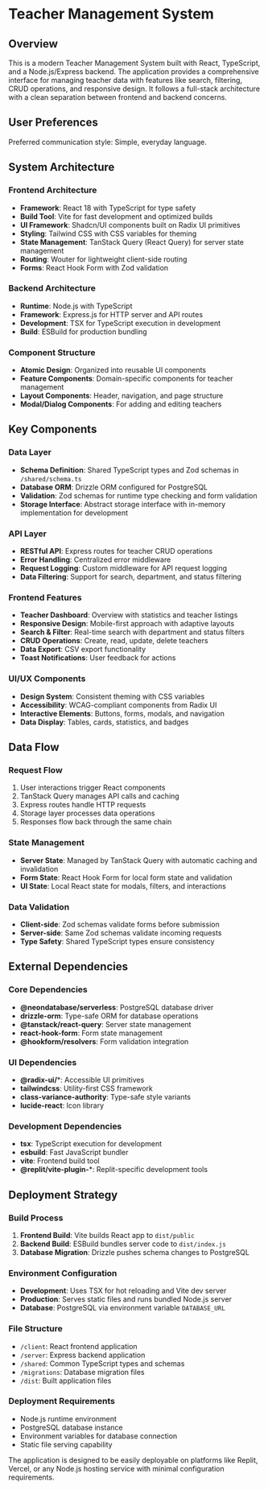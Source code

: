 # Teacher Management System

## Overview

This is a modern Teacher Management System built with React, TypeScript, and a Node.js/Express backend. The application provides a comprehensive interface for managing teacher data with features like search, filtering, CRUD operations, and responsive design. It follows a full-stack architecture with a clean separation between frontend and backend concerns.

## User Preferences

Preferred communication style: Simple, everyday language.

## System Architecture

### Frontend Architecture
- **Framework**: React 18 with TypeScript for type safety
- **Build Tool**: Vite for fast development and optimized builds
- **UI Framework**: Shadcn/UI components built on Radix UI primitives
- **Styling**: Tailwind CSS with CSS variables for theming
- **State Management**: TanStack Query (React Query) for server state management
- **Routing**: Wouter for lightweight client-side routing
- **Forms**: React Hook Form with Zod validation

### Backend Architecture
- **Runtime**: Node.js with TypeScript
- **Framework**: Express.js for HTTP server and API routes
- **Development**: TSX for TypeScript execution in development
- **Build**: ESBuild for production bundling

### Component Structure
- **Atomic Design**: Organized into reusable UI components
- **Feature Components**: Domain-specific components for teacher management
- **Layout Components**: Header, navigation, and page structure
- **Modal/Dialog Components**: For adding and editing teachers

## Key Components

### Data Layer
- **Schema Definition**: Shared TypeScript types and Zod schemas in `/shared/schema.ts`
- **Database ORM**: Drizzle ORM configured for PostgreSQL
- **Validation**: Zod schemas for runtime type checking and form validation
- **Storage Interface**: Abstract storage interface with in-memory implementation for development

### API Layer
- **RESTful API**: Express routes for teacher CRUD operations
- **Error Handling**: Centralized error middleware
- **Request Logging**: Custom middleware for API request logging
- **Data Filtering**: Support for search, department, and status filtering

### Frontend Features
- **Teacher Dashboard**: Overview with statistics and teacher listings
- **Responsive Design**: Mobile-first approach with adaptive layouts
- **Search & Filter**: Real-time search with department and status filters
- **CRUD Operations**: Create, read, update, delete teachers
- **Data Export**: CSV export functionality
- **Toast Notifications**: User feedback for actions

### UI/UX Components
- **Design System**: Consistent theming with CSS variables
- **Accessibility**: WCAG-compliant components from Radix UI
- **Interactive Elements**: Buttons, forms, modals, and navigation
- **Data Display**: Tables, cards, statistics, and badges

## Data Flow

### Request Flow
1. User interactions trigger React components
2. TanStack Query manages API calls and caching
3. Express routes handle HTTP requests
4. Storage layer processes data operations
5. Responses flow back through the same chain

### State Management
- **Server State**: Managed by TanStack Query with automatic caching and invalidation
- **Form State**: React Hook Form for local form state and validation
- **UI State**: Local React state for modals, filters, and interactions

### Data Validation
- **Client-side**: Zod schemas validate forms before submission
- **Server-side**: Same Zod schemas validate incoming requests
- **Type Safety**: Shared TypeScript types ensure consistency

## External Dependencies

### Core Dependencies
- **@neondatabase/serverless**: PostgreSQL database driver
- **drizzle-orm**: Type-safe ORM for database operations
- **@tanstack/react-query**: Server state management
- **react-hook-form**: Form state management
- **@hookform/resolvers**: Form validation integration

### UI Dependencies
- **@radix-ui/***: Accessible UI primitives
- **tailwindcss**: Utility-first CSS framework
- **class-variance-authority**: Type-safe style variants
- **lucide-react**: Icon library

### Development Dependencies
- **tsx**: TypeScript execution for development
- **esbuild**: Fast JavaScript bundler
- **vite**: Frontend build tool
- **@replit/vite-plugin-***: Replit-specific development tools

## Deployment Strategy

### Build Process
1. **Frontend Build**: Vite builds React app to `dist/public`
2. **Backend Build**: ESBuild bundles server code to `dist/index.js`
3. **Database Migration**: Drizzle pushes schema changes to PostgreSQL

### Environment Configuration
- **Development**: Uses TSX for hot reloading and Vite dev server
- **Production**: Serves static files and runs bundled Node.js server
- **Database**: PostgreSQL via environment variable `DATABASE_URL`

### File Structure
- `/client`: React frontend application
- `/server`: Express backend application
- `/shared`: Common TypeScript types and schemas
- `/migrations`: Database migration files
- `/dist`: Built application files

### Deployment Requirements
- Node.js runtime environment
- PostgreSQL database instance
- Environment variables for database connection
- Static file serving capability

The application is designed to be easily deployable on platforms like Replit, Vercel, or any Node.js hosting service with minimal configuration requirements.
